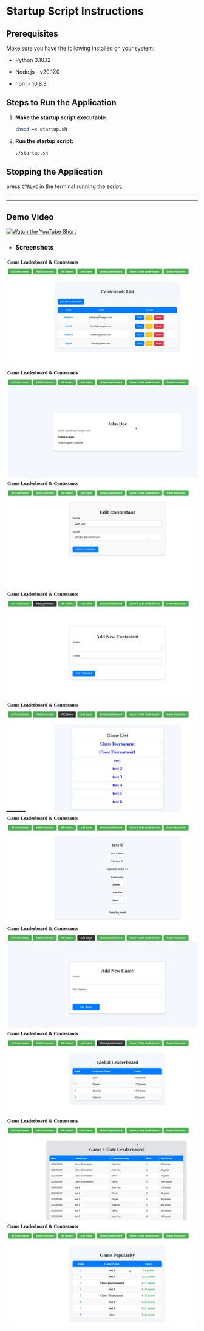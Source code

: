 # Startup Script Instructions

## Prerequisites
Make sure you have the following installed on your system:

- Python 3.10.12

- Node.js - v20.17.0
- npm - 10.8.3

## Steps to Run the Application

1. **Make the startup script executable:**
   ```bash
   chmod +x startup.sh
   ```

2. **Run the startup script:**
   ```bash
   ./startup.sh
   ```

## Stopping the Application

press `CTRL+C` in the terminal running the script.


---
---
## Demo Video
[![Watch the YouTube Short](https://img.youtube.com/vi/6oI8oCV7T1s/0.jpg)](https://youtu.be/6oI8oCV7T1s)

- ### Screenshots

<img src="screenshots/1.png">
<img src="screenshots/2.png">
<img src="screenshots/3.png">
<img src="screenshots/4.png">
<img src="screenshots/5.png">
<img src="screenshots/6.png">
<img src="screenshots/7.png">
<img src="screenshots/8.png">
<img src="screenshots/9.png">
<img src="screenshots/10.png">

